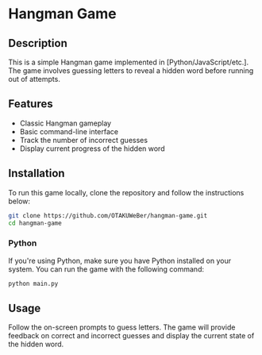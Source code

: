 # Hangman Game

## Description

This is a simple Hangman game implemented in [Python/JavaScript/etc.]. The game involves guessing letters to reveal a hidden word before running out of attempts.

## Features

- Classic Hangman gameplay
- Basic command-line interface
- Track the number of incorrect guesses
- Display current progress of the hidden word

## Installation

To run this game locally, clone the repository and follow the instructions below:

```bash
git clone https://github.com/OTAKUWeBer/hangman-game.git
cd hangman-game
```

### Python

If you're using Python, make sure you have Python installed on your system. You can run the game with the following command:

```bash
python main.py
```

## Usage

Follow the on-screen prompts to guess letters. The game will provide feedback on correct and incorrect guesses and display the current state of the hidden word.
